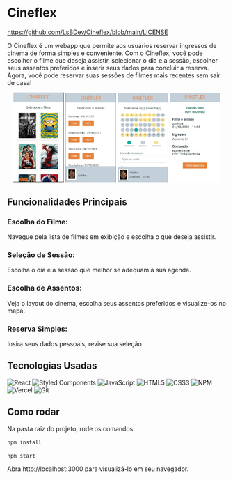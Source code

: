 # Cineflex

https://github.com/LsBDev/Cineflex/blob/main/LICENSE

O Cineflex é um webapp que permite aos usuários reservar ingressos de cinema de forma simples e conveniente. Com o Cineflex, você pode escolher o filme que deseja assistir, selecionar o dia e a sessão, escolher seus assentos preferidos e inserir seus dados para concluir a reserva. Agora, você pode reservar suas sessões de  filmes mais recentes sem sair de casa!


<p align="center">
  <img width="23%" src="./src/assets/Cineflex1.jpg" />
  <img width="23%" src="./src/assets/Cineflex2.jpg" />
  <img width="23%" src="./src/assets/Cineflex3.jpg" />
  <img width="23%" src="./src/assets/Cineflex4.jpg" />
</p>

## Funcionalidades Principais
 
### Escolha do Filme: 
Navegue pela lista de filmes em exibição e escolha o que deseja assistir.

### Seleção de Sessão: 
Escolha o dia e a sessão que melhor se adequam à sua agenda.

### Escolha de Assentos: 
Veja o layout do cinema, escolha seus assentos preferidos e visualize-os no mapa.

### Reserva Simples:
Insira seus dados pessoais, revise sua seleção


## Tecnologias Usadas
  
  ![React](https://img.shields.io/badge/react-%2320232a.svg?style=for-the-badge&logo=react&logoColor=%2361DAFB)
  ![Styled Components](https://img.shields.io/badge/styled--components-DB7093?style=for-the-badge&logo=styled-components&logoColor=white)
  ![JavaScript](https://img.shields.io/badge/javascript-%23323330.svg?style=for-the-badge&logo=javascript&logoColor=%23F7DF1E)
  ![HTML5](https://img.shields.io/badge/html5-%23E34F26.svg?style=for-the-badge&logo=html5&logoColor=white)
  ![CSS3](https://img.shields.io/badge/css3-%231572B6.svg?style=for-the-badge&logo=css3&logoColor=white)
  ![NPM](https://img.shields.io/badge/NPM-%23CB3837.svg?style=for-the-badge&logo=npm&logoColor=white)
  ![Vercel](https://img.shields.io/badge/vercel-%23000000.svg?style=for-the-badge&logo=vercel&logoColor=white)
  ![Git](https://img.shields.io/badge/git-%23F05033.svg?style=for-the-badge&logo=git&logoColor=white)
  
## Como rodar
Na pasta raiz do projeto, rode os comandos:

```bash
npm install
```
```bash
npm start
```

Abra http://localhost:3000 para visualizá-lo em seu navegador.
